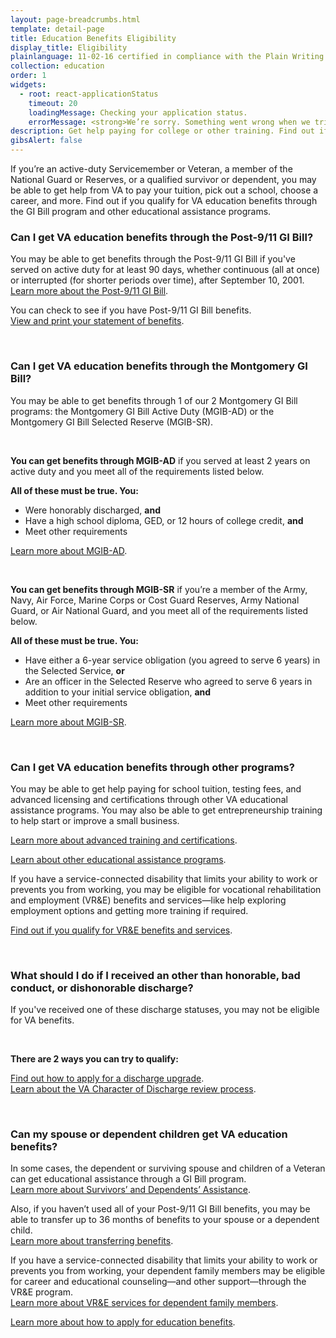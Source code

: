 ```yaml
---
layout: page-breadcrumbs.html
template: detail-page
title: Education Benefits Eligibility 
display_title: Eligibility
plainlanguage: 11-02-16 certified in compliance with the Plain Writing Act
collection: education
order: 1
widgets:
  - root: react-applicationStatus
    timeout: 20
    loadingMessage: Checking your application status.
    errorMessage: <strong>We’re sorry. Something went wrong when we tried to load your saved application.</strong><br/>Please try refreshing your browser in a few minutes.
description: Get help paying for college or other training. Find out if you qualify for VA education benefits through the GI Bill and other educational assistance programs.
gibsAlert: false
---
```

<div itemscope itemtype="http://schema.org/FAQPage">
<div class="va-introtext" itemprop="description" >

If you’re an active-duty Servicemember or Veteran, a member of the National Guard or Reserves, or a qualified survivor or dependent, you may be able to get help from VA to pay your tuition, pick out a school, choose a career, and more. Find out if you qualify for VA education benefits through the GI Bill program and other educational assistance programs.

</div>

<div class="feature" markdown="1" itemscope itemtype="http://schema.org/Question">
<h3 itemprop="name">Can I get VA education benefits through the Post-9/11 GI Bill?</h3>
<div itemprop="acceptedAnswer" itemscope itemtype="http://schema.org/Answer">
<div itemprop="text">

You may be able to get benefits through the Post-9/11 GI Bill if you've served on active duty for at least 90 days, whether continuous (all at once) or interrupted (for shorter periods over time), after September 10, 2001. <br>
[Learn more about the Post-9/11 GI Bill](/education/gi-bill/post-9-11/).
<br>

You can check to see if you have Post-9/11 GI Bill benefits. <br>
[View and print your statement of benefits](/education/gi-bill/post-9-11/ch-33-benefit).

</div>
</div>

</div><div markdown="0"><br></div>

<div class="feature" markdown="1" itemscope itemtype="http://schema.org/Question">
<h3 itemprop="name">Can I get VA education benefits through the Montgomery GI Bill?</h3>
<div itemprop="acceptedAnswer" itemscope itemtype="http://schema.org/Answer">
<div itemprop="text">

You may be able to get benefits through 1 of our 2 Montgomery GI Bill programs: the Montgomery GI Bill Active Duty (MGIB-AD) or the Montgomery GI Bill Selected Reserve (MGIB-SR).

<br>

**You can get benefits through MGIB-AD** if you served at least 2 years on active duty and you meet all of the requirements listed below.

**All of these must be true. You:**

- Were honorably discharged, **and**
- Have a high school diploma, GED, or 12 hours of college credit, **and**
- Meet other requirements

[Learn more about MGIB-AD](/education/gi-bill/montgomery-active-duty/).

<br>

**You can get benefits through MGIB-SR** if you’re a member of the Army, Navy, Air Force, Marine Corps or Cost Guard Reserves, Army National Guard, or Air National Guard, and you meet all of the requirements listed below.

**All of these must be true. You:**
- Have either a 6-year service obligation (you agreed to serve 6 years) in the Selected Service, **or**
- Are an officer in the Selected Reserve who agreed to serve 6 years in addition to your initial service obligation, **and**
- Meet other requirements

[Learn more about MGIB-SR](/education/gi-bill/montgomery-selected-reserve/).

</div>
</div>
</div><div markdown="0"><br></div>


<div class="feature" markdown="1" itemscope itemtype="http://schema.org/Question">
<h3 itemprop="name"> Can I get VA education benefits through other programs?</h3>
<div itemprop="acceptedAnswer" itemscope itemtype="http://schema.org/Answer">
<div itemprop="text">

You may be able to get help paying for school tuition, testing fees, and advanced licensing and certifications through other VA educational assistance programs. You may also be able to get entrepreneurship training to help start or improve a small business. 

[Learn more about advanced training and certifications](/education/advanced-training-and-certifications/).

[Learn about other educational assistance programs](/education/other-educational-assistance-programs/).

If you have a service-connected disability that limits your ability to work or prevents you from working, you may be eligible for vocational rehabilitation and employment (VR&E) benefits and services—like help exploring employment options and getting more training if required. 

[Find out if you qualify for VR&E benefits and services](/employment/vocational-rehab-and-employment/eligibility/).

</div>
</div>
</div><div markdown="0"><br></div>

<div class="feature" markdown="1" itemscope itemtype="http://schema.org/Question">
<h3 itemprop="name"> What should I do if I received an other than honorable, bad conduct, or dishonorable discharge?</h3>
<div itemprop="acceptedAnswer" itemscope itemtype="http://schema.org/Answer">
<div itemprop="text">

If you've received one of these discharge statuses, you may not be eligible for VA benefits.

<br>

**There are 2 ways you can try to qualify:**

[Find out how to apply for a discharge upgrade](/discharge-upgrade-instructions/).<br/>
[Learn about the VA Character of Discharge review process](/discharge-upgrade-instructions/#other-options).
</div>
</div>
</div><div markdown="0"><br></div>

<div class="feature" markdown="1" itemscope itemtype="http://schema.org/Question">
<h3 itemprop="name"> Can my spouse or dependent children get VA education benefits?</h3>
<div itemprop="acceptedAnswer" itemscope itemtype="http://schema.org/Answer">
<div itemprop="text">

In some cases, the dependent or surviving spouse and children of a Veteran can get educational assistance through a GI Bill program. <br> [Learn more about Survivors’ and Dependents’ Assistance](/education/gi-bill/survivors-dependent-assistance/).

Also, if you haven’t used all of your Post-9/11 GI Bill benefits, you may be able to transfer up to 36 months of benefits to your spouse or a dependent child. <br> 
[Learn more about transferring benefits](/education/gi-bill/transfer/).

If you have a service-connected disability that limits your ability to work or prevents you from working, your dependent family members may be eligible for career and educational counseling—and other support—through the VR&E program. <br>
[Learn more about VR&E services for dependent family members](/employment/vocational-rehab-and-employment/family-members/).

</div>
</div>
</div>
<div id="react-applicationStatus" class="static-page-widget"></div>

[Learn more about how to apply for education benefits](/education/apply/).

<div markdown="0"><br></div>
</div>
